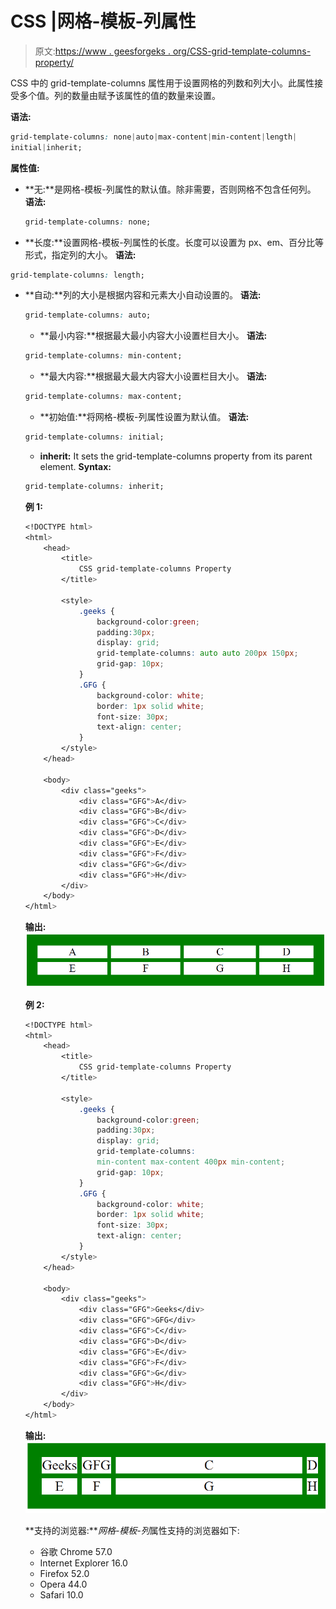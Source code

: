 # CSS |网格-模板-列属性

> 原文:[https://www . geesforgeks . org/CSS-grid-template-columns-property/](https://www.geeksforgeeks.org/css-grid-template-columns-property/)

CSS 中的 grid-template-columns 属性用于设置网格的列数和列大小。此属性接受多个值。列的数量由赋予该属性的值的数量来设置。

**语法:**

```css
grid-template-columns: none|auto|max-content|min-content|length|
initial|inherit;
```

**属性值:**

*   **无:**是网格-模板-列属性的默认值。除非需要，否则网格不包含任何列。
    **语法:**

    ```css
    grid-template-columns: none;
    ```

*   **长度:**设置网格-模板-列属性的长度。长度可以设置为 px、em、百分比等形式，指定列的大小。
    **语法:**

```css
grid-template-columns: length;
```

*   **自动:**列的大小是根据内容和元素大小自动设置的。
    **语法:**

    ```css
    grid-template-columns: auto;
    ```

    *   **最小内容:**根据最大最小内容大小设置栏目大小。
    **语法:**

    ```css
    grid-template-columns: min-content;
    ```

    *   **最大内容:**根据最大最大内容大小设置栏目大小。
    **语法:**

    ```css
    grid-template-columns: max-content;
    ```

    *   **初始值:**将网格-模板-列属性设置为默认值。
    **语法:**

    ```css
    grid-template-columns: initial;
    ```

    *   **inherit:** It sets the grid-template-columns property from its parent element.
    **Syntax:**

    ```css
    grid-template-columns: inherit;
    ```

    **例 1:**

    ```css
    <!DOCTYPE html>
    <html>
        <head>
            <title>
                CSS grid-template-columns Property
            </title>

            <style>
                .geeks {
                    background-color:green;
                    padding:30px;
                    display: grid;
                    grid-template-columns: auto auto 200px 150px;
                    grid-gap: 10px;
                }
                .GFG {
                    background-color: white;
                    border: 1px solid white;
                    font-size: 30px;
                    text-align: center;
                }
            </style>
        </head>

        <body>
            <div class="geeks">
                <div class="GFG">A</div>
                <div class="GFG">B</div> 
                <div class="GFG">C</div>
                <div class="GFG">D</div>
                <div class="GFG">E</div>
                <div class="GFG">F</div>
                <div class="GFG">G</div> 
                <div class="GFG">H</div>
            </div>
        </body>
    </html>                    
    ```

    **输出:**
    ![CSS grid-template-columns example1 gfg](img/b8f6ccbdeca0aa1b608ea1c828f9c18b.png)

    **例 2:**

    ```css
    <!DOCTYPE html>
    <html>
        <head>
            <title>
                CSS grid-template-columns Property
            </title>

            <style>
                .geeks {
                    background-color:green;
                    padding:30px;
                    display: grid;
                    grid-template-columns: 
                    min-content max-content 400px min-content;
                    grid-gap: 10px;
                }
                .GFG {
                    background-color: white;
                    border: 1px solid white;
                    font-size: 30px;
                    text-align: center;
                }
            </style>
        </head>

        <body>
            <div class="geeks">
                <div class="GFG">Geeks</div>
                <div class="GFG">GFG</div> 
                <div class="GFG">C</div>
                <div class="GFG">D</div>
                <div class="GFG">E</div>
                <div class="GFG">F</div>
                <div class="GFG">G</div> 
                <div class="GFG">H</div>
            </div>
        </body>
    </html>                    
    ```

    **输出:**
    ![CSS grid-template-columns example2](img/dbace4ef71a11056937d61f09f4674e8.png)

    **支持的浏览器:***网格-模板-列*属性支持的浏览器如下:

    *   谷歌 Chrome 57.0
    *   Internet Explorer 16.0
    *   Firefox 52.0
    *   Opera 44.0
    *   Safari 10.0